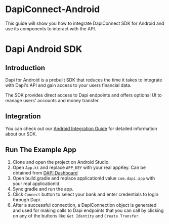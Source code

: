 # DapiConnect-Android
This guide will show you how to integrate DapiConnect SDK for Android and use its components to interact with the API.


# Dapi Android SDK

## Introduction

Dapi for Android is a prebuilt SDK that reduces the time it takes to integrate with Dapi's API and gain access to your users financial data.

The SDK provides direct access to Dapi endpoints and offers optional UI to manage users' accounts and money transfer.

## Integration

You can check out our [Android Integration Guide](https://dapi-api.readme.io/docs/how-to-integrate-with-android-sdk) for detailed information about our SDK.

## Run The Example App

1. Clone and open the project on Android Studio.
2. Open `App.kt` and replace `APP_KEY` with your real appKey. Can be obtained from [DAPI Dashboard](https://dashboard.cf.dapi.co/)
3. Open build.gradle and replace applicationId value `com.dapi.app` with your real applicationId.
4. Sync gradle and run the app.
5. Click `Connect` button to select your bank and enter credentials to login through Dapi.
6. After a successful connection, a DapiConnection object is generated and used for making calls to Dapi endpoints that you can call by clicking on any of the buttons like `Get Identity` and `Create Transfer`.


